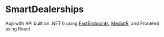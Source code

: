 # SmartDealerships
App with API built on .NET 6 using  [FastEndpoints](https://github.com/dj-nitehawk/FastEndpoints), [MediatR](https://github.com/jbogard/MediatR), and Frontend using React
